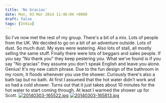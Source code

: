 ```yaml
---
title: 'No Gracias'
date: Mon, 03 Mar 2014 11:46:09 +0000
draft: false
tags: [India]
---
```


So I've now met the rest of my group. There's a bit of a mix. Lots of people from the UK. We decided to go on a bit of an adventure outside. Lots of dust. So much dust. My eyes were watering. Also lots of stall, all mostly selling the same stuff. Finally there were lots of beggars and sales people. If you say "No thank you" they keep pestering you. What we've found is if you say "No gracias" they assume you don't speak English and leave you alone. Genius! It's my new catch phrase. Due to the fun design of the bathroom in my room, it floods whenever you use the shower. Curiously there's also a bath tap but no bath. At first I assumed that the hot water didn't work and so had a cold shower. Turns out that it just takes about 10 minutes for the hot water to start coming through. At least I warmed the shower up for Scott. [![20140303-165522.jpg](http://indiaana.files.wordpress.com/2014/03/20140303-165522.jpg)](http://indiaana.files.wordpress.com/2014/03/20140303-165522.jpg) [![20140303-165813.jpg](http://indiaana.files.wordpress.com/2014/03/20140303-165813.jpg)](http://indiaana.files.wordpress.com/2014/03/20140303-165813.jpg)